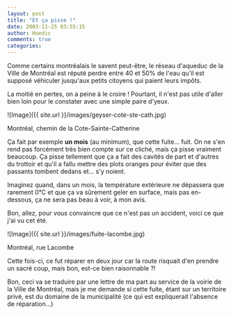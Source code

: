```yaml
---
layout: post
title: "Et ça pisse !"
date: 2003-11-25 03:55:15
author: Hoedic
comments: true
categories: 
---
```



Comme certains montréalais le savent peut-être, le réseau d'aqueduc de la Ville de Montréal est réputé perdre entre 40 et 50% de l'eau qu'il est supposé véhiculer jusqu'aux petits citoyens qui paient leurs impôts.

La moitié en pertes, on a peine à le croire ! Pourtant, il n'est pas utile d'aller bien loin pour le constater avec une simple paire d'yeux.

![Image]({{ site.url }}/images/geyser-cote-ste-cath.jpg)
<div class="photoattrib">Montréal, chemin de la Cote-Sainte-Catherine</div>



Ça fait par exemple **un mois** (au minimum), que cette fuite... fuit. On ne s'en rend pas forcément très bien compte sur ce cliché, mais ça pisse vraiment beaucoup. Ça pisse tellement que ça a fait des cavités de part et d'autres du trottoir et qu'il a fallu mettre des plots oranges pour éviter que des passants tombent dedans et... s'y noient.

Imaginez quand, dans un mois, la température extérieure ne dépassera que rarement 0°C et que ça va sûrement geler en surface, mais pas en-dessous, ça ne sera pas beau à voir, à mon avis.

Bon, allez, pour vous convaincre que ce n'est pas un accident, voici ce que j'ai vu cet été.

![Image]({{ site.url }}/images/fuite-lacombe.jpg)
<div class="photoattrib">Montréal, rue Lacombe</div>



Cette fois-ci, ce fut réparer en deux jour car la route risquait d'en prendre un sacré coup, mais bon, est-ce bien raisonnable ?!

Bon, ceci va se traduire par une lettre de ma part au service de la voirie de la Ville de Montréal, mais je me demande si cette fuite, étant sur un territoire privé, est du domaine de la municipalité (ce qui est expliquerait l'absence de réparation...)
